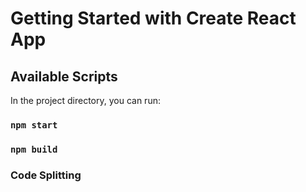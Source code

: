 # Getting Started with Create React App
## Available Scripts

In the project directory, you can run:

### `npm start`


### `npm build`


### Code Splitting
